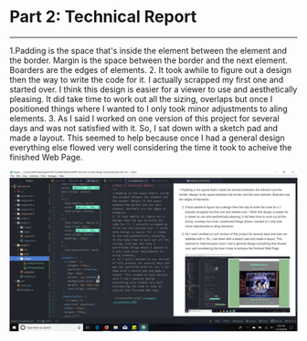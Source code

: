# Part 2: Technical Report
***
1.Padding is the space that's inside the element between the element and the border. Margin is the space between the border and the next element. Boarders are the edges of elements.
2. It took awhile to figure out a design then the way to write the code for it. I actually scrapped my first one and started over. I think this design is easier for a viewer to use and aesthetically pleasing. It did take time to work out all the sizing, overlaps but once I positioned things where I wanted to I only took minor adjustments to aling elements.
3. As I said I worked on one version of this project for several days and was not satisfied with it. So, I sat down with a sketch pad and made a layout. This seemed to help because once I had a general design everything else flowed very well considering the time it took to acheive the finished Web Page.

 ![screenshot.png](./images/screenshot.PNG)
